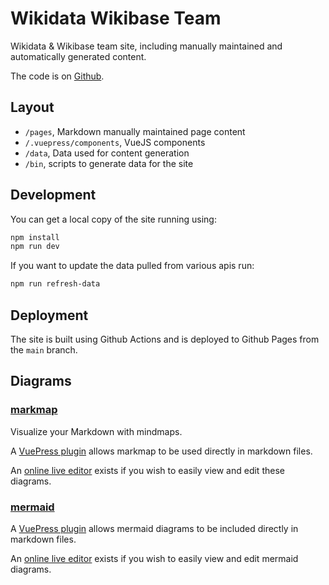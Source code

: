 # Wikidata Wikibase Team

Wikidata & Wikibase team site, including manually maintained and automatically generated content.

The code is on [Github](https://github.com/wmde/wikidata-wikibase-team).

## Layout

- `/pages`, Markdown manually maintained page content
- `/.vuepress/components`, VueJS components
- `/data`, Data used for content generation
- `/bin`, scripts to generate data for the site

## Development

You can get a local copy of the site running using:

```sh
npm install
npm run dev
```

If you want to update the data pulled from various apis run:

```sh
npm run refresh-data
```

## Deployment

The site is built using Github Actions and is deployed to Github Pages from the `main` branch.

## Diagrams

### [markmap](https://markmap.js.org/)

Visualize your Markdown with mindmaps.

A [VuePress plugin](https://www.npmjs.com/package/vuepress-plugin-markmap) allows markmap to be used directly in markdown files.

An [online live editor](https://markmap.js.org/repl) exists if you wish to easily view and edit these diagrams.

### [mermaid](https://mermaid-js.github.io/mermaid/#/)

A [VuePress plugin](https://vuepress-plugin-mermaidjs.efrane.com/) allows mermaid diagrams to be included directly in markdown files.

An [online live editor](https://mermaid-js.github.io/mermaid-live-editor/) exists if you wish to easily view and edit mermaid diagrams.
